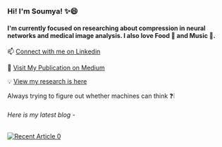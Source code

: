 ### Hi! I'm Soumya! :sparkles:😄
#### I'm currently focused on researching about compression in neural networks and medical image analysis. I also love Food :pizza: and Music :musical_keyboard:.

📫 [Connect with me on Linkedin](https://www.linkedin.com/in/soumya-snigdha-kundu-84b812183/)

💬 [Visit My Publication on Medium](https://medium.com/data-science-community-srm)

:bulb: [View my research is here](https://www.researchgate.net/profile/Soumya_Kundu9)

Always trying to figure out whether machines can think :question::grey_exclamation:

###### Here is my latest blog - 
<a target="_blank" href="https://github-readme-medium-recent-article.vercel.app/medium/@/0"><img src="https://github-readme-medium-recent-article.vercel.app/medium/@aymuos15/0" alt="Recent Article 0">

<!--
**aymuos15/aymuos15** is a ✨ _special_ ✨ repository because its `README.md` (this file) appears on your GitHub profile.

Here are some ideas to get you started:

- 🔭 I’m currently working on ...
- 🌱 I’m currently learning ...
- 👯 I’m looking to collaborate on ...
- 🤔 I’m looking for help with ...

-  How to reach me: ...
-  Pronouns: ...
- ⚡ Fun fact: ...
-->
